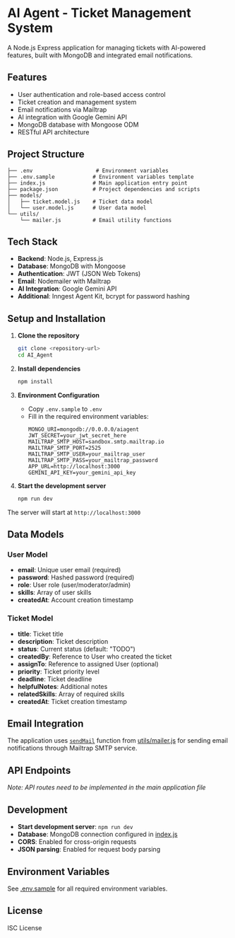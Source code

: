 # AI Agent - Ticket Management System

A Node.js Express application for managing tickets with AI-powered features, built with MongoDB and integrated email notifications.

## Features

- User authentication and role-based access control
- Ticket creation and management system
- Email notifications via Mailtrap
- AI integration with Google Gemini API
- MongoDB database with Mongoose ODM
- RESTful API architecture

## Project Structure

```
├── .env                    # Environment variables
├── .env.sample            # Environment variables template
├── index.js               # Main application entry point
├── package.json           # Project dependencies and scripts
├── models/
│   ├── ticket.model.js    # Ticket data model
│   └── user.model.js      # User data model
└── utils/
    └── mailer.js          # Email utility functions
```

## Tech Stack

- **Backend**: Node.js, Express.js
- **Database**: MongoDB with Mongoose
- **Authentication**: JWT (JSON Web Tokens)
- **Email**: Nodemailer with Mailtrap
- **AI Integration**: Google Gemini API
- **Additional**: Inngest Agent Kit, bcrypt for password hashing

## Setup and Installation

1. **Clone the repository**
   ```bash
   git clone <repository-url>
   cd AI_Agent
   ```

2. **Install dependencies**
   ```bash
   npm install
   ```

3. **Environment Configuration**
   - Copy `.env.sample` to `.env`
   - Fill in the required environment variables:
     ```env
     MONGO_URI=mongodb://0.0.0.0/aiagent
     JWT_SECRET=your_jwt_secret_here
     MAILTRAP_SMTP_HOST=sandbox.smtp.mailtrap.io
     MAILTRAP_SMTP_PORT=2525
     MAILTRAP_SMTP_USER=your_mailtrap_user
     MAILTRAP_SMTP_PASS=your_mailtrap_password
     APP_URL=http://localhost:3000
     GEMINI_API_KEY=your_gemini_api_key
     ```

4. **Start the development server**
   ```bash
   npm run dev
   ```

The server will start at `http://localhost:3000`

## Data Models

### User Model
- **email**: Unique user email (required)
- **password**: Hashed password (required)
- **role**: User role (user/moderator/admin)
- **skills**: Array of user skills
- **createdAt**: Account creation timestamp

### Ticket Model
- **title**: Ticket title
- **description**: Ticket description
- **status**: Current status (default: "TODO")
- **createdBy**: Reference to User who created the ticket
- **assignTo**: Reference to assigned User (optional)
- **priority**: Ticket priority level
- **deadline**: Ticket deadline
- **helpfulNotes**: Additional notes
- **relatedSkills**: Array of required skills
- **createdAt**: Ticket creation timestamp

## Email Integration

The application uses [`sendMail`](utils/mailer.js) function from [utils/mailer.js](utils/mailer.js) for sending email notifications through Mailtrap SMTP service.

## API Endpoints

*Note: API routes need to be implemented in the main application file*

## Development

- **Start development server**: `npm run dev`
- **Database**: MongoDB connection configured in [index.js](index.js)
- **CORS**: Enabled for cross-origin requests
- **JSON parsing**: Enabled for request body parsing

## Environment Variables

See [.env.sample](.env.sample) for all required environment variables.

## License

ISC License